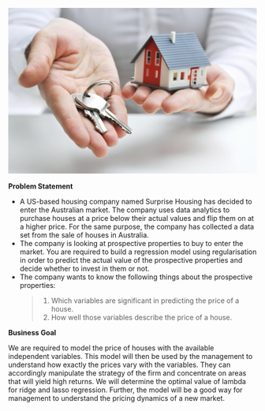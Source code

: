 ![](house.jpg)

**Problem Statement**
 - A US-based housing company named Surprise Housing has decided to enter the Australian market. The company uses data analytics to purchase houses at a price below their actual values and flip them on at a higher price. For the same purpose, the company has collected a data set from the sale of houses in Australia.
 - The company is looking at prospective properties to buy to enter the market. You are required to build a regression model using regularisation in order to predict the actual value of the prospective properties and decide whether to invest in them or not.
- The company wants to know the following things about the prospective properties:
   > 1. Which variables are significant in predicting the price of a house.<br>
   > 2. How well those variables describe the price of a house.

**Business Goal**  

We are required to model the price of houses with the available independent variables. This model will then be used by the management to understand how exactly the prices vary with the variables. They can accordingly manipulate the strategy of the firm and concentrate on areas that will yield high returns. We will determine the optimal value of lambda for ridge and lasso regression. Further, the model will be a good way for management to understand the pricing dynamics of a new market. 

 

